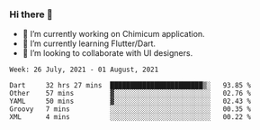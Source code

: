 ### Hi there 👋

<!--
**devcat37/devcat37** is a ✨ _special_ ✨ repository because its `README.md` (this file) appears on your GitHub profile.-->


- 🔭 I’m currently working on Chimicum application.
- 🌱 I’m currently learning Flutter/Dart.
- 👯 I’m looking to collaborate with UI designers.
<!-- - 🤔 I’m looking for help with ... -->

<!--START_SECTION:waka-->
```text
Week: 26 July, 2021 - 01 August, 2021

Dart     32 hrs 27 mins  ███████████████████████▒░   93.85 % 
Other    57 mins         ▓░░░░░░░░░░░░░░░░░░░░░░░░   02.76 % 
YAML     50 mins         ▓░░░░░░░░░░░░░░░░░░░░░░░░   02.43 % 
Groovy   7 mins          ░░░░░░░░░░░░░░░░░░░░░░░░░   00.35 % 
XML      4 mins          ░░░░░░░░░░░░░░░░░░░░░░░░░   00.22 % 
```
<!--END_SECTION:waka-->
